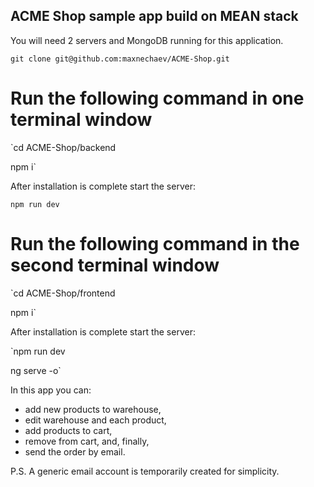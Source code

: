 ## ACME Shop sample app build on MEAN stack

You will need 2 servers and MongoDB running for this application.

`git clone git@github.com:maxnechaev/ACME-Shop.git`

# Run the following command in one terminal window

`cd ACME-Shop/backend

npm i`

After installation is complete start the server:

`npm run dev `

# Run the following command in the second terminal window

`cd ACME-Shop/frontend

npm i`

After installation is complete start the server:

`npm run dev

ng serve -o`

In this app you can:
- add new products to warehouse,
- edit warehouse and each product,
- add products to cart,
- remove from cart, and, finally,
- send the order by email.

P.S. A generic email account is temporarily created for simplicity.  
